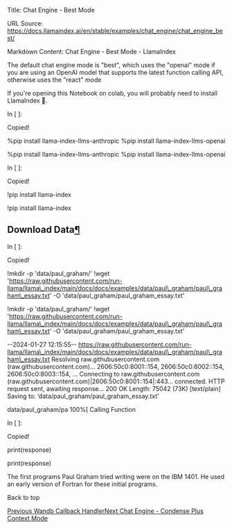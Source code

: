 Title: Chat Engine - Best Mode

URL Source: https://docs.llamaindex.ai/en/stable/examples/chat_engine/chat_engine_best/

Markdown Content:
Chat Engine - Best Mode - LlamaIndex


The default chat engine mode is "best", which uses the "openai" mode if you are using an OpenAI model that supports the latest function calling API, otherwise uses the "react" mode

If you're opening this Notebook on colab, you will probably need to install LlamaIndex 🦙.

In \[ \]:

Copied!

%pip install llama\-index\-llms\-anthropic
%pip install llama\-index\-llms\-openai

%pip install llama-index-llms-anthropic %pip install llama-index-llms-openai

In \[ \]:

Copied!

!pip install llama\-index

!pip install llama-index

Download Data[¶](https://docs.llamaindex.ai/en/stable/examples/chat_engine/chat_engine_best/#download-data)
-----------------------------------------------------------------------------------------------------------

In \[ \]:

Copied!

!mkdir \-p 'data/paul\_graham/'
!wget 'https://raw.githubusercontent.com/run-llama/llama\_index/main/docs/docs/examples/data/paul\_graham/paul\_graham\_essay.txt' \-O 'data/paul\_graham/paul\_graham\_essay.txt'

!mkdir -p 'data/paul\_graham/' !wget 'https://raw.githubusercontent.com/run-llama/llama\_index/main/docs/docs/examples/data/paul\_graham/paul\_graham\_essay.txt' -O 'data/paul\_graham/paul\_graham\_essay.txt'

\--2024-01-27 12:15:55--  https://raw.githubusercontent.com/run-llama/llama\_index/main/docs/docs/examples/data/paul\_graham/paul\_graham\_essay.txt
Resolving raw.githubusercontent.com (raw.githubusercontent.com)... 2606:50c0:8001::154, 2606:50c0:8002::154, 2606:50c0:8003::154, ...
Connecting to raw.githubusercontent.com (raw.githubusercontent.com)|2606:50c0:8001::154|:443... connected.
HTTP request sent, awaiting response... 200 OK
Length: 75042 (73K) \[text/plain\]
Saving to: ‘data/paul\_graham/paul\_graham\_essay.txt’

data/paul\_graham/pa 100%\[ Calling Function 

In \[ \]:

Copied!

print(response)

print(response)

The first programs Paul Graham tried writing were on the IBM 1401. He used an early version of Fortran for these initial programs.

Back to top

[Previous Wandb Callback Handler](https://docs.llamaindex.ai/en/stable/examples/callbacks/WandbCallbackHandler/)[Next Chat Engine - Condense Plus Context Mode](https://docs.llamaindex.ai/en/stable/examples/chat_engine/chat_engine_condense_plus_context/)
